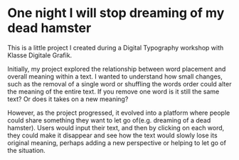 # One night I will stop dreaming of my dead hamster

This is a little project I created during a Digital Typography workshop with Klasse Digitale Grafik. 

Initially, my project explored the relationship between word placement and overall meaning within a text. 
I wanted to understand how small changes, such as the removal of a single word or shuffling the words order could alter the meaning of the entire text. 
If you remove one word is it still the same text? Or does it takes on a new meaning?

However, as the project progressed, it evolved into a platform where people could share something they want to let go of(e.g. dreaming of a dead hamster).
Users would input their text, and then by clicking on each word, they could make it disappear and see how the text would slowly lose its original meaning,
perhaps adding a new perspective or helping to let go of the situation.
